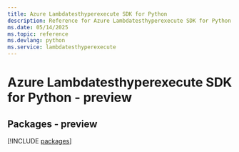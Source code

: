 ```yaml
---
title: Azure Lambdatesthyperexecute SDK for Python
description: Reference for Azure Lambdatesthyperexecute SDK for Python
ms.date: 05/14/2025
ms.topic: reference
ms.devlang: python
ms.service: lambdatesthyperexecute
---
```

# Azure Lambdatesthyperexecute SDK for Python - preview
## Packages - preview
[!INCLUDE [packages](lambdatesthyperexecute-index.md)]